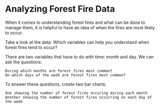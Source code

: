 # Analyzing Forest Fire Data

When it comes to understanding forest fires and what can be done to manage them, it is helpful to have an idea of when the fires are most likely to occur.

Take a look at the data. Which variables can help you understand when forest fires tend to occur?

There are two variables that have to do with time: month and day. We can ask the questions:

    During which months are forest fires most common?
    On which days of the week are forest fires most common?

To answer these questions, create two bar charts:

    One showing the number of forest fires occuring during each month
    Another showing the number of forest fires occurring on each day of the week
